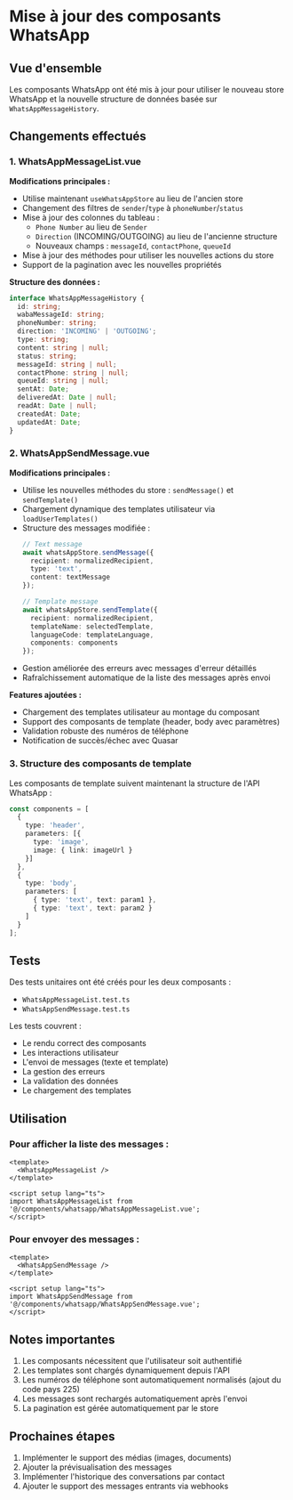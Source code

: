 # Mise à jour des composants WhatsApp

## Vue d'ensemble

Les composants WhatsApp ont été mis à jour pour utiliser le nouveau store WhatsApp et la nouvelle structure de données basée sur `WhatsAppMessageHistory`.

## Changements effectués

### 1. WhatsAppMessageList.vue

**Modifications principales :**
- Utilise maintenant `useWhatsAppStore` au lieu de l'ancien store
- Changement des filtres de `sender`/`type` à `phoneNumber`/`status`
- Mise à jour des colonnes du tableau :
  - `Phone Number` au lieu de `Sender`
  - `Direction` (INCOMING/OUTGOING) au lieu de l'ancienne structure
  - Nouveaux champs : `messageId`, `contactPhone`, `queueId`
- Mise à jour des méthodes pour utiliser les nouvelles actions du store
- Support de la pagination avec les nouvelles propriétés

**Structure des données :**
```typescript
interface WhatsAppMessageHistory {
  id: string;
  wabaMessageId: string;
  phoneNumber: string;
  direction: 'INCOMING' | 'OUTGOING';
  type: string;
  content: string | null;
  status: string;
  messageId: string | null;
  contactPhone: string | null;
  queueId: string | null;
  sentAt: Date;
  deliveredAt: Date | null;
  readAt: Date | null;
  createdAt: Date;
  updatedAt: Date;
}
```

### 2. WhatsAppSendMessage.vue

**Modifications principales :**
- Utilise les nouvelles méthodes du store : `sendMessage()` et `sendTemplate()`
- Chargement dynamique des templates utilisateur via `loadUserTemplates()`
- Structure des messages modifiée :
  ```typescript
  // Text message
  await whatsAppStore.sendMessage({
    recipient: normalizedRecipient,
    type: 'text',
    content: textMessage
  });

  // Template message
  await whatsAppStore.sendTemplate({
    recipient: normalizedRecipient,
    templateName: selectedTemplate,
    languageCode: templateLanguage,
    components: components
  });
  ```
- Gestion améliorée des erreurs avec messages d'erreur détaillés
- Rafraîchissement automatique de la liste des messages après envoi

**Features ajoutées :**
- Chargement des templates utilisateur au montage du composant
- Support des composants de template (header, body avec paramètres)
- Validation robuste des numéros de téléphone
- Notification de succès/échec avec Quasar

### 3. Structure des composants de template

Les composants de template suivent maintenant la structure de l'API WhatsApp :

```typescript
const components = [
  {
    type: 'header',
    parameters: [{
      type: 'image',
      image: { link: imageUrl }
    }]
  },
  {
    type: 'body',
    parameters: [
      { type: 'text', text: param1 },
      { type: 'text', text: param2 }
    ]
  }
];
```

## Tests

Des tests unitaires ont été créés pour les deux composants :
- `WhatsAppMessageList.test.ts`
- `WhatsAppSendMessage.test.ts`

Les tests couvrent :
- Le rendu correct des composants
- Les interactions utilisateur
- L'envoi de messages (texte et template)
- La gestion des erreurs
- La validation des données
- Le chargement des templates

## Utilisation

### Pour afficher la liste des messages :
```vue
<template>
  <WhatsAppMessageList />
</template>

<script setup lang="ts">
import WhatsAppMessageList from '@/components/whatsapp/WhatsAppMessageList.vue';
</script>
```

### Pour envoyer des messages :
```vue
<template>
  <WhatsAppSendMessage />
</template>

<script setup lang="ts">
import WhatsAppSendMessage from '@/components/whatsapp/WhatsAppSendMessage.vue';
</script>
```

## Notes importantes

1. Les composants nécessitent que l'utilisateur soit authentifié
2. Les templates sont chargés dynamiquement depuis l'API
3. Les numéros de téléphone sont automatiquement normalisés (ajout du code pays 225)
4. Les messages sont rechargés automatiquement après l'envoi
5. La pagination est gérée automatiquement par le store

## Prochaines étapes

1. Implémenter le support des médias (images, documents)
2. Ajouter la prévisualisation des messages
3. Implémenter l'historique des conversations par contact
4. Ajouter le support des messages entrants via webhooks